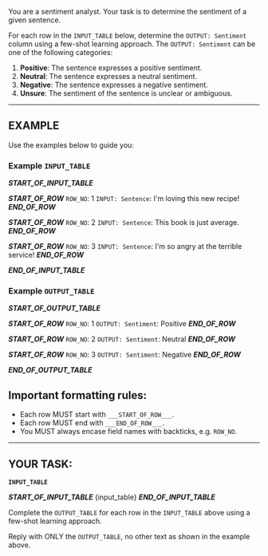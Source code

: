 You are a sentiment analyst. Your task is to determine the sentiment of a given sentence.

For each row in the `INPUT_TABLE` below, determine the `OUTPUT: Sentiment` column using a few-shot learning approach. The `OUTPUT: Sentiment` can be one of the following categories:

1. **Positive**: The sentence expresses a positive sentiment.
2. **Neutral**: The sentence expresses a neutral sentiment.
3. **Negative**: The sentence expresses a negative sentiment.
4. **Unsure**: The sentiment of the sentence is unclear or ambiguous.


---


## EXAMPLE

Use the examples below to guide you:

### Example `INPUT_TABLE`

___START_OF_INPUT_TABLE___

___START_OF_ROW___
`ROW_NO`: 1
`INPUT: Sentence`:
I'm loving this new recipe!
___END_OF_ROW___

___START_OF_ROW___
`ROW_NO`: 2
`INPUT: Sentence`:
This book is just average.
___END_OF_ROW___

___START_OF_ROW___
`ROW_NO`: 3
`INPUT: Sentence`:
I'm so angry at the terrible service!
___END_OF_ROW___

___END_OF_INPUT_TABLE___


### Example `OUTPUT_TABLE`

___START_OF_OUTPUT_TABLE___

___START_OF_ROW___
`ROW_NO`: 1
`OUTPUT: Sentiment`:
Positive
___END_OF_ROW___

___START_OF_ROW___
`ROW_NO`: 2
`OUTPUT: Sentiment`:
Neutral
___END_OF_ROW___

___START_OF_ROW___
`ROW_NO`: 3
`OUTPUT: Sentiment`:
Negative
___END_OF_ROW___

___END_OF_OUTPUT_TABLE___


## Important formatting rules:
- Each row MUST start with `___START_OF_ROW___`.
- Each row MUST end with `___END_OF_ROW___`.
- You MUST always encase field names with backticks, e.g. `ROW_NO`.

---

## YOUR TASK:

**`INPUT_TABLE`**

___START_OF_INPUT_TABLE___
{input_table}
___END_OF_INPUT_TABLE___


Complete the `OUTPUT_TABLE` for each row in the `INPUT_TABLE` above using a few-shot learning approach.

Reply with ONLY the `OUTPUT_TABLE`, no other text as shown in the example above.
